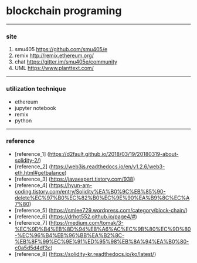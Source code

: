 # blockchain programing
---
### site
 1. smu405 <https://github.com/smu405/e>
 2. remix <http://remix.ethereum.org/>
 3. chat <https://gitter.im/smu405e/community>
 4. UML <https://www.planttext.com/>
---
### utilization technique
- ethereum
- jupyter notebook
- remix
- python 
---
### reference
 - [reference_1] (https://d2fault.github.io/2018/03/19/20180319-about-solidity-2/)
 - [reference_2] (https://web3js.readthedocs.io/en/v1.2.6/web3-eth.html#getbalance)
 - [reference_3] (https://javaexpert.tistory.com/938)
 - [reference_4] (https://hyun-am-coding.tistory.com/entry/Solidity%EA%B0%9C%EB%85%90-delete%EC%97%B0%EC%82%B0%EC%9E%90%EA%B9%8C%EC%A7%80)
 - [reference_5] (https://smlee729.wordpress.com/category/block-chain/)
 - [reference_6] (https://drhot552.github.io/page4/#)
 - [reference_7] (https://medium.com/tomak/3-%EC%9D%B4%EB%8D%94%EB%A6%AC%EC%9B%80%EC%9D%80-%EC%96%B4%EB%96%BB%EA%B2%8C-%EB%8F%99%EC%9E%91%ED%95%98%EB%8A%94%EA%B0%80-c0a5d5d4df3c)
 - [reference_8] (https://solidity-kr.readthedocs.io/ko/latest/)
